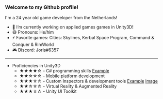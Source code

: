 ### Welcome to my Github profile!
I'm a 24 year old game developer from the Netherlands!

- 🔭 I’m currently working on applied games games in Unity3D!
- 😄 Pronouns: He/him
- ⚡ Favorite games: Cities: Skylines, Kerbal Space Program, Command & Conquer & RimWorld
- 🎮 Discord: Joris#6357

---

- Proficiencies in Unity3D
  - ★★★★☆ - C# programming skills [Example](https://github.com/jdderks/HKU_GDV1/blob/master/Assets/Scripts/Managers/InputManager.cs) 
  - ★★☆☆☆ - Mobile platform development
  - ★★★☆☆ - Custom Inspectors & development tools [Example](https://github.com/jdderks/kernModule2_Tools/blob/main/Assets/Scripts/Quest/Editor/FetchQuestManagerEditor.cs) [Image](https://github.com/jdderks/jdderks/blob/main/custom_inspectorexample.png)
  - ★★☆☆☆ - Virtual Reality & Augmented Reality
  - ★★★☆☆ - Unity UI Toolkit



